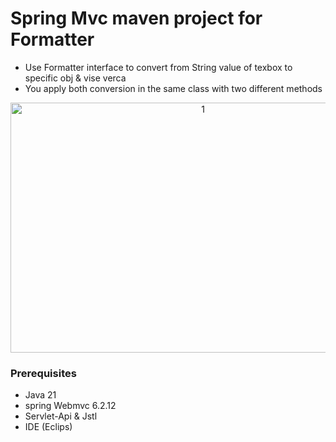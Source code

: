 # Spring Mvc maven project for Formatter 
- Use Formatter interface to convert from String value of texbox to specific obj & vise verca
- You apply both conversion in the same class with two different methods

<p align="center">
<img width="600" height="400" alt="1" src="https://github.com/user-attachments/assets/ff0b59b5-13f9-4c34-aa3d-1eb486ce757d" />
</p>

### Prerequisites
- Java 21
- spring Webmvc 6.2.12
- Servlet-Api & Jstl
- IDE (Eclips)
